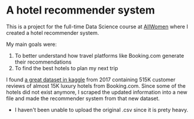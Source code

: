 # A hotel recommender system

This is a project for the full-time Data Science course at [AllWomen](https://www.allwomen.tech) where I created a hotel recommender system.

My main goals were:
1) To better understand how travel platforms like Booking.com generate their recommendations
2) To find the best hotels to plan my next trip

I found [a great dataset in kaggle](https://www.kaggle.com/jiashenliu/515k-hotel-reviews-data-in-europe) from 2017 containing 515K customer reviews of almost 15K luxury hotels from Booking.com. Since some of the hotels did not exist anymore, I scraped the updated information into a new file and made the recommender system from that new dataset.

* I haven't been unable to upload the original .csv since it is prety heavy.
